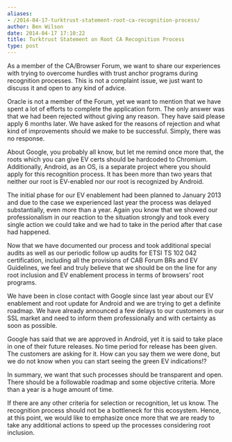 ```yaml
---
aliases:
- /2014-04-17-turktrust-statement-root-ca-recognition-process/
author: Ben Wilson
date: 2014-04-17 17:10:22
title: Turktrust Statement on Root CA Recognition Process
type: post
---
```


As a member of the CA/Browser Forum, we want to share our experiences with trying to overcome hurdles with trust anchor programs during recognition processes. This is not a complaint issue, we just want to discuss it and open to any kind of advice.

Oracle is not a member of the Forum, yet we want to mention that we have spent a lot of efforts to complete the application form. The only answer was that we had been rejected without giving any reason. They have said please apply 6 months later. We have asked for the reasons of rejection and what kind of improvements should we make to be successful. Simply, there was no response.

About Google, you probably all know, but let me remind once more that, the roots which you can give EV certs should be hardcoded to Chromium. Additionally, Android, as an OS, is a separate project where you should apply for this recognition process. It has been more than two years that neither our root is EV-enabled nor our root is recognized by Android.

The initial phase for our EV enablement had been planned to January 2013 and due to the case we experienced last year the process was delayed substantially, even more than a year. Again you know that we showed our professionalism in our reaction to the situation strongly and took every single action we could take and we had to take in the period after that case had happened.

Now that we have documented our process and took additional special audits as well as our periodic follow up audits for ETSI TS 102 042 certification, including all the provisions of CAB Forum BRs and EV Guidelines, we feel and truly believe that we should be on the line for any root inclusion and EV enablement process in terms of browsers’ root programs.

We have been in close contact with Google since last year about our EV enablement and root update for Android and we are trying to get a definite roadmap. We have already announced a few delays to our customers in our SSL market and need to inform them professionally and with certainty as soon as possible.

Google has said that we are approved in Android, yet it is said to take place in one of their future releases. No time period for release has been given. The customers are asking for it. How can you say them we were done, but we do not know when you can start seeing the green EV indications!?

In summary, we want that such processes should be transparent and open. There should be a followable roadmap and some objective criteria. More than a year is a huge amount of time.

If there are any other criteria for selection or recognition, let us know. The recognition process should not be a bottleneck for this ecosystem. Hence, at this point, we would like to emphasize once more that we are ready to take any additional actions to speed up the processes considering root inclusion.